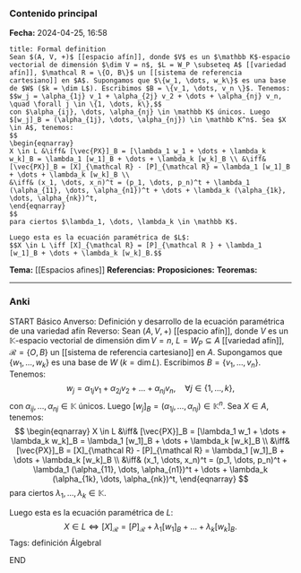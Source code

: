 ### Contenido principal

**Fecha:** 2024-04-25, 16:58

```ad-formal
title: Formal definition
Sean $(A, V, +)$ [[espacio afín]], donde $V$ es un $\mathbb K$-espacio vectorial de dimensión $\dim V = n$, $L = W_P \subseteq A$ [[variedad afín]], $\mathcal R = \{O, B\}$ un [[sistema de referencia cartesiano]] en $A$. Supongamos que $\{w_1, \dots, w_k\}$ es una base de $W$ ($k = \dim L$). Escribimos $B = \{v_1, \dots, v_n \}$. Tenemos:
$$w_j = \alpha_{1j} v_1 + \alpha_{2j} v_2 + \dots + \alpha_{nj} v_n, \quad \forall j \in \{1, \dots, k\},$$
con $\alpha_{ij}, \dots, \alpha_{nj} \in \mathbb K$ únicos. Luego $[w_j]_B = (\alpha_{1j}, \dots, \alpha_{nj}) \in \mathbb K^n$. Sea $X \in A$, tenemos:
$$
\begin{eqnarray}
X \in L &\iff& [\vec{PX}]_B = [\lambda_1 w_1 + \dots + \lambda_k w_k]_B = \lambda_1 [w_1]_B + \dots + \lambda_k [w_k]_B \\ &\iff& [\vec{PX}]_B = [X]_{\mathcal R} - [P]_{\mathcal R} = \lambda_1 [w_1]_B + \dots + \lambda_k [w_k]_B \\
&\iff& (x_1, \dots, x_n)^t = (p_1, \dots, p_n)^t + \lambda_1 (\alpha_{11}, \dots, \alpha_{n1})^t + \dots + \lambda_k (\alpha_{1k}, \dots, \alpha_{nk})^t,
\end{eqnarray}
$$
para ciertos $\lambda_1, \dots, \lambda_k \in \mathbb K$.

Luego esta es la ecuación paramétrica de $L$:
$$X \in L \iff [X]_{\mathcal R} = [P]_{\mathcal R } + \lambda_1 [w_1]_B + \dots + \lambda_k [w_k]_B.$$

```

**Tema:** [[Espacios afines]]
**Referencias:**
**Proposiciones:**
**Teoremas:**

---
### Anki

START
Básico
Anverso: Definición y desarrollo de la ecuación paramétrica de una variedad afín
Reverso: Sean $(A, V, +)$ [[espacio afín]], donde $V$ es un $\mathbb K$-espacio vectorial de dimensión $\dim V = n$, $L = W_P \subseteq A$ [[variedad afín]], $\mathcal R = \{O, B\}$ un [[sistema de referencia cartesiano]] en $A$. Supongamos que $\{w_1, \dots, w_k\}$ es una base de $W$ ($k = \dim L$). Escribimos $B = \{v_1, \dots, v_n \}$. Tenemos:
$$w_j = \alpha_{1j} v_1 + \alpha_{2j} v_2 + \dots + \alpha_{nj} v_n, \quad \forall j \in \{1, \dots, k\},$$
con $\alpha_{ij}, \dots, \alpha_{nj} \in \mathbb K$ únicos. Luego $[w_j]_B = (\alpha_{1j}, \dots, \alpha_{nj}) \in \mathbb K^n$. Sea $X \in A$, tenemos:
$$
\begin{eqnarray}
X \in L &\iff& [\vec{PX}]_B = [\lambda_1 w_1 + \dots + \lambda_k w_k]_B = \lambda_1 [w_1]_B + \dots + \lambda_k [w_k]_B \\ &\iff& [\vec{PX}]_B = [X]_{\mathcal R} - [P]_{\mathcal R} = \lambda_1 [w_1]_B + \dots + \lambda_k [w_k]_B \\
&\iff& (x_1, \dots, x_n)^t = (p_1, \dots, p_n)^t + \lambda_1 (\alpha_{11}, \dots, \alpha_{n1})^t + \dots + \lambda_k (\alpha_{1k}, \dots, \alpha_{nk})^t,
\end{eqnarray}
$$
para ciertos $\lambda_1, \dots, \lambda_k \in \mathbb K$.

Luego esta es la ecuación paramétrica de $L$:
$$X \in L \iff [X]_{\mathcal R} = [P]_{\mathcal R } + \lambda_1 [w_1]_B + \dots + \lambda_k [w_k]_B.$$
Tags: definición ÁlgebraI
<!--ID: 1714060760624-->
END